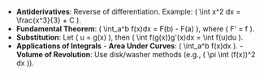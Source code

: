    - **Antiderivatives**: Reverse of differentiation. Example: \( \int x^2 dx = \frac{x^3}{3} + C \).
   - **Fundamental Theorem**: \( \int_a^b f(x)dx = F(b) - F(a) \), where \( F' = f \).
   - **Substitution**: Let \( u = g(x) \), then \( \int f(g(x))g'(x)dx = \int f(u)du \).
   - **Applications of Integrals**
    - **Area Under Curves**: \( \int_a^b f(x)dx \).
    - **Volume of Revolution**: Use disk/washer methods (e.g., \( \pi \int (f(x))^2 dx \)).